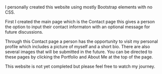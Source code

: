 <!-- Bootstrap Responsive Portfolio -->

I personally created this website using mostly Bootstrap elements with no CSS.

First I created the main page which is the Contact page this gives a person the option to input their contact informaton with an optional message for future discussions.

Through this Contact page a person has the opportunity to visit my personal profile which includes a picture of myself and a short bio. There are also several images that will be submitted in the future. You can be directed to these pages by clicking the Portfolio and About Me at the top of the page.

This website is not yet completed but please feel free to watch my journey.